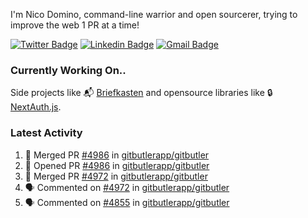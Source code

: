 
I'm Nico Domino, command-line warrior and open sourcerer, trying to improve the web 1 PR at a time!

[![Twitter Badge](https://img.shields.io/badge/-@ndom91-1ca0f1?style=flat-square&labelColor=1ca0f1&logo=twitter&logoColor=white&link=https://twitter.com/ndom91)](https://twitter.com/ndom91) [![Linkedin Badge](https://img.shields.io/badge/-ndom91-blue?style=flat-square&logo=Linkedin&logoColor=white&link=https://www.linkedin.com/in/ndom91/)](https://www.linkedin.com/in/ndom91/) [![Gmail Badge](https://img.shields.io/badge/-yo@ndo.dev-c14438?style=flat-square&logo=mail.ru&logoColor=white&link=mailto:yo@ndo.dev)](mailto:yo@ndo.dev)

### Currently Working On..

Side projects like 📬 [Briefkasten](https://briefkastenhq.com) and opensource libraries like 🔒 [NextAuth.js](https://github.com/nextauthjs/next-auth).

<!--START_SECTION_PROFILE_VIEWS:readme-info-->
<!--END_SECTION_PROFILE_VIEWS:readme-info-->

<!--START_SECTION_DAILY_COMMIT:readme-info-->
<!--END_SECTION_DAILY_COMMIT:readme-info-->

<!--START_SECTION_WEEKLY_COMMIT:readme-info-->
<!--END_SECTION_WEEKLY_COMMIT:readme-info-->

### Latest Activity

<!--START_SECTION:activity-->
1. 🎉 Merged PR [#4986](https://github.com/gitbutlerapp/gitbutler/pull/4986) in [gitbutlerapp/gitbutler](https://github.com/gitbutlerapp/gitbutler)
2. 💪 Opened PR [#4986](https://github.com/gitbutlerapp/gitbutler/pull/4986) in [gitbutlerapp/gitbutler](https://github.com/gitbutlerapp/gitbutler)
3. 🎉 Merged PR [#4972](https://github.com/gitbutlerapp/gitbutler/pull/4972) in [gitbutlerapp/gitbutler](https://github.com/gitbutlerapp/gitbutler)
4. 🗣 Commented on [#4972](https://github.com/gitbutlerapp/gitbutler/pull/4972#issuecomment-2380663902) in [gitbutlerapp/gitbutler](https://github.com/gitbutlerapp/gitbutler)
5. 🗣 Commented on [#4855](https://github.com/gitbutlerapp/gitbutler/pull/4855#issuecomment-2380656252) in [gitbutlerapp/gitbutler](https://github.com/gitbutlerapp/gitbutler)
<!--END_SECTION:activity-->
